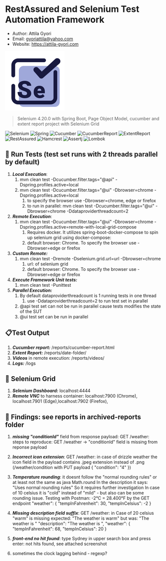 # RestAssured and Selenium Test Automation Framework

- Author: Attila Gyori
- Email: gyoriattila@yahoo.com
- Website: https://attila-gyori.com

![Playwright](assets/selenium.png)

> Selenium 4.20.0 with Spring Boot, Page Object Model, cucumber and extent report project with Selenium Grid



![Selenium][Selenium]
![Spring][Spring]
![Cucumber][Cucumber]
![CucumberReport][CucumberReport]
![ExtentReport][ExtentReport]
![RestAssured][RestAssured]
![Hamcrest][Hamcrest]
![Assertj][Assertj]
![Lombok][Lombok]

## 🚀 Run Tests (test set runs with 2 threads parallel by default)

1. ___Local Execution___:
   1. mvn clean test -Dcucumber.filter.tags="@api" -Dspring.profiles.active=local
   2. mvn clean test -Dcucumber.filter.tags="@ui" -Dbrowser=chrome -Dspring.profiles.active=local
      1. to specify the browser use -Dbrowser=chrome, edge or firefox
      2. to run in parallel: mvn clean test -Dcucumber.filter.tags="@ui" -Dbrowser=chrome -Ddataproviderthreadcount=2
2. ___Remote Execution___: 
   1. mvn clean test -Dcucumber.filter.tags="@ui" -Dbrowser=chrome -Dspring.profiles.active=remote-with-local-grid-compose
      1. Requires docker. It utilizes spring-boot-docker-compose to spin up selenium grid using docker-compose:
      2. default browser: Chrome. To specify the browser use -Dbrowser=edge or firefox
3. ___Custom Remote:___
   1. mvn clean test -Dremote -Dselenium.grid.url=url -Dbrowser=chrome
      1. url: of selenium grid 
      2. default browser: Chrome. To specify the browser use -Dbrowser=edge or firefox
4. ___Execute Framework Unit tests:___
   1. mvn clean test -Punittest
5. ___Parallel Execution:___
   1. By default dataproviderthreadcount is 1 running tests in one thread
      1. use -Ddataproviderthreadcount=2 to run test set in parallel
   2. @api test set can not be run in parallel cause tests modifies the state of the SUT
   3. @ui test set can be run in parallel

## 📋Test Output
1. ___Cucumber report:___ /reports/cucumber-report.html
2. ___Extent Report:___ /reports/date-folder/
3. ___Videos___ in remote execution: /reports/videos/
4. ___Logs:___ /logs

## 🐙 Selenium Grid
1. ___Selenium Dashboard:___ localhost:4444
2. ___Remote VNC___ to harness container: localhost:7900 (Chrome), localhost:7901 (Edge),localhost:7902 (Firefox),

## 🐞 Findings: see reports in archived-reports folder
1. ___missing "conditionId"___ field from response payload: GET /weather:
steps to reproduce:
GET /weather -> "conditionId" field is missing from reponse payload
2. ___Incorrect icon extension___: GET /weather:
in case of drizzle weather the icon field in the payload contains .jpeg extension instead of .png (/weather/condition with PUT payload
{
"condition": "4"
})
3. ___Temperature rounding___: it doesnt follow the "normal rounding rules" or at least not the same as java Math.round
In the description it says: "Uses normal rounding rules" So it requires further investigation
In case of 10 celsius it is "cold" instead of "mild" - but also can be some rounding issue.
Testing with Postman: -2°C = 28.400°F by the GET endpoint
"weather": {
"tempInFahrenheit": 30,
"tempInCelsius": -2
}
4. ___Missing description field suffix___: GET /weather:
in Case of 20 celsius "warm" is missing
expected: "The weather is warm"
but was: "The weather is "
"description": "The weather is ",
"weather": {
"tempInFahrenheit": 68,
"tempInCelsius": 20
}

5. ___front-end no hit found___: type Sydney in upper search box and press enter: not hits found, see attached screenshot
6. sometimes the clock lagging behind - regexp?

<!-- MARKDOWN LINKS & IMAGES -->
<!-- https://www.markdownguide.org/basic-syntax/#reference-style-links -->

[Selenium]: https://img.shields.io/badge/Selenium-blue
[Cucumber]: https://img.shields.io/badge/Cucumber-8A2BE2
[RestAssured]: https://img.shields.io/badge/RestAssured-122BE2
[Spring]: https://img.shields.io/badge/Spring-purple
[CucumberReport]: https://img.shields.io/badge/Cucumber_Report-orange
[ExtentReport]: https://img.shields.io/badge/Extent_Report-green
[Hamcrest]: https://img.shields.io/badge/Hamcrest-192FT1
[Assertj]: https://img.shields.io/badge/Assertj-122BE2
[Lombok]: https://img.shields.io/badge/Lombok-8A2BE2
